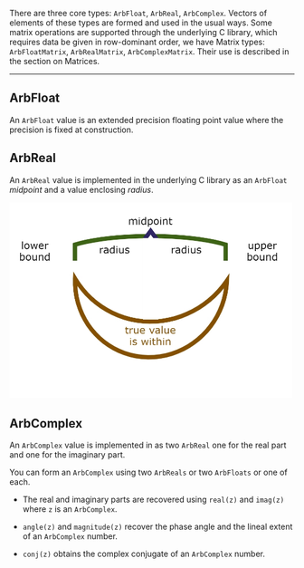 There are three core types: `ArbFloat`, `ArbReal`, `ArbComplex`.  Vectors of elements of these types are formed and used in the usual ways. Some matrix operations are supported through the underlying C library, which requires data be given in row-dominant order, we have Matrix types: `ArbFloatMatrix`, `ArbRealMatrix`, `ArbComplexMatrix`.  Their use is described in the section on Matrices.

----

## ArbFloat

An `ArbFloat` value is an extended precision floating point value where the precision is fixed at construction.

## ArbReal

An `ArbReal` value is implemented in the underlying C library as an `ArbFloat` _midpoint_ and a value enclosing _radius_.

<img src="./assets/midrad.jpg" alt="midrad" width="500"> 

## ArbComplex

An `ArbComplex` value is implemented in as two `ArbReal` one for the real part and one for the imaginary part.

You can form an `ArbComplex` using two `ArbReals` or two `ArbFloats` or one of each.

- The real and imaginary parts are recovered using `real(z)` and `imag(z)` where `z` is an `ArbComplex`.

- `angle(z)` and `magnitude(z)` recover the phase angle and the lineal extent of an `ArbComplex` number.

- `conj(z)` obtains the complex conjugate of an `ArbComplex` number.
